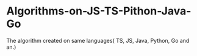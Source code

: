 # Algorithms-on-JS-TS-Pithon-Java-Go
The algorithm created on same languages( TS, JS, Java, Python, Go and an.)
